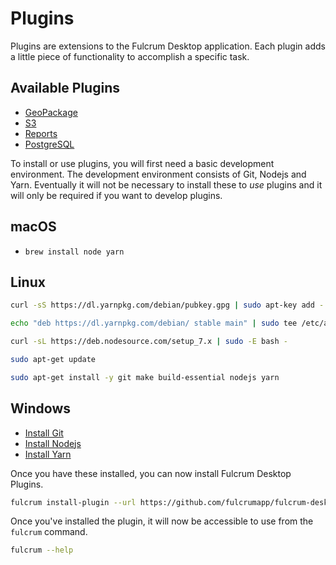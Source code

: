 # Plugins

Plugins are extensions to the Fulcrum Desktop application. Each plugin adds a little piece
of functionality to accomplish a specific task.

## Available Plugins

* [GeoPackage](https://github.com/fulcrumapp/fulcrum-desktop-geopackage)
* [S3](https://github.com/fulcrumapp/fulcrum-desktop-s3)
* [Reports](https://github.com/fulcrumapp/fulcrum-desktop-reports)
* [PostgreSQL](https://github.com/fulcrumapp/fulcrum-desktop-postgres)

To install or use plugins, you will first need a basic development environment. The development
environment consists of Git, Nodejs and Yarn. Eventually it will not be necessary to install these
to *use* plugins and it will only be required if you want to develop plugins.

## macOS

* `brew install node yarn`

## Linux

```sh
curl -sS https://dl.yarnpkg.com/debian/pubkey.gpg | sudo apt-key add -

echo "deb https://dl.yarnpkg.com/debian/ stable main" | sudo tee /etc/apt/sources.list.d/yarn.list

curl -sL https://deb.nodesource.com/setup_7.x | sudo -E bash -

sudo apt-get update

sudo apt-get install -y git make build-essential nodejs yarn
```

## Windows
* [Install Git](https://git-scm.com/downloads)
* [Install Nodejs](https://nodejs.org/en/download/current/)
* [Install Yarn](https://yarnpkg.com/en/docs/install)

Once you have these installed, you can now install Fulcrum Desktop Plugins.

```sh
fulcrum install-plugin --url https://github.com/fulcrumapp/fulcrum-desktop-geopackage
```

Once you've installed the plugin, it will now be accessible to use from the `fulcrum` command.

```sh
fulcrum --help
```

